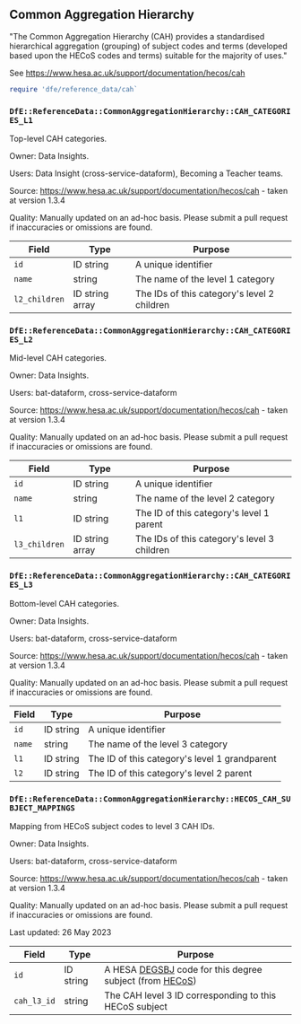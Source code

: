 ## Common Aggregation Hierarchy

"The Common Aggregation Hierarchy (CAH) provides a standardised hierarchical aggregation (grouping) of subject codes and terms (developed based upon the HECoS codes and terms) suitable for the majority of uses."

See https://www.hesa.ac.uk/support/documentation/hecos/cah

```ruby
require 'dfe/reference_data/cah`
```

### `DfE::ReferenceData::CommonAggregationHierarchy::CAH_CATEGORIES_L1`

Top-level CAH categories.

Owner: Data Insights.

Users: Data Insight (cross-service-dataform), Becoming a Teacher teams.

Source: https://www.hesa.ac.uk/support/documentation/hecos/cah - taken at version 1.3.4

Quality: Manually updated on an ad-hoc basis. Please submit a pull request if inaccuracies or omissions are found.

| Field | Type | Purpose |
|---|---|---|
| `id` | ID string | A unique identifier |
| `name` | string | The name of the level 1 category |
| `l2_children` | ID string array | The IDs of this category's level 2 children |

### `DfE::ReferenceData::CommonAggregationHierarchy::CAH_CATEGORIES_L2`

Mid-level CAH categories.

Owner: Data Insights.

Users: bat-dataform, cross-service-dataform

Source: https://www.hesa.ac.uk/support/documentation/hecos/cah - taken at version 1.3.4

Quality: Manually updated on an ad-hoc basis. Please submit a pull request if inaccuracies or omissions are found.

| Field | Type | Purpose |
|---|---|---|
| `id` | ID string | A unique identifier |
| `name` | string | The name of the level 2 category |
| `l1` | ID string | The ID of this category's level 1 parent |
| `l3_children` | ID string array | The IDs of this category's level 3 children |

### `DfE::ReferenceData::CommonAggregationHierarchy::CAH_CATEGORIES_L3`

Bottom-level CAH categories.

Owner: Data Insights.

Users: bat-dataform, cross-service-dataform

Source: https://www.hesa.ac.uk/support/documentation/hecos/cah - taken at version 1.3.4

Quality: Manually updated on an ad-hoc basis. Please submit a pull request if inaccuracies or omissions are found.

| Field | Type | Purpose |
|---|---|---|
| `id` | ID string | A unique identifier |
| `name` | string | The name of the level 3 category |
| `l1` | ID string | The ID of this category's level 1 grandparent |
| `l2` | ID string | The ID of this category's level 2 parent |

### `DfE::ReferenceData::CommonAggregationHierarchy::HECOS_CAH_SUBJECT_MAPPINGS`

Mapping from HECoS subject codes to level 3 CAH IDs.

Owner: Data Insights.

Users: bat-dataform, cross-service-dataform

Source: https://www.hesa.ac.uk/support/documentation/hecos/cah - taken at version 1.3.4

Quality: Manually updated on an ad-hoc basis. Please submit a pull request if inaccuracies or omissions are found.

Last updated: 26 May 2023

| Field | Type | Purpose |
|---|---|---|
| `id` | ID string | A HESA [DEGSBJ](https://www.hesa.ac.uk/collection/c22053/e/degsbj) code for this degree subject (from [HECoS](https://www.hesa.ac.uk/support/documentation/hecos)) |
| `cah_l3_id` | string | The CAH level 3 ID corresponding to this HECoS subject |
